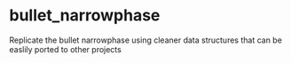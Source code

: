 # bullet_narrowphase
Replicate the bullet narrowphase using cleaner data structures that can be easlily ported to other projects
